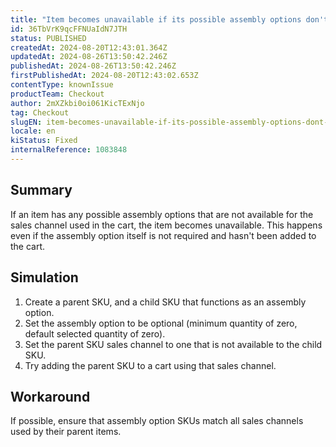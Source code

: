 ```yaml
---
title: "Item becomes unavailable if its possible assembly options don't match the cart sales channel"
id: 36TbVrK9qcFFNUaIdN7JTH
status: PUBLISHED
createdAt: 2024-08-20T12:43:01.364Z
updatedAt: 2024-08-26T13:50:42.246Z
publishedAt: 2024-08-26T13:50:42.246Z
firstPublishedAt: 2024-08-20T12:43:02.653Z
contentType: knownIssue
productTeam: Checkout
author: 2mXZkbi0oi061KicTExNjo
tag: Checkout
slugEN: item-becomes-unavailable-if-its-possible-assembly-options-dont-match-the-cart-sales-channel
locale: en
kiStatus: Fixed
internalReference: 1083848
---
```


## Summary


If an item has any possible assembly options that are not available for the sales channel used in the cart, the item becomes unavailable.
This happens even if the assembly option itself is not required and hasn't been added to the cart.


##

## Simulation



1. Create a parent SKU, and a child SKU that functions as an assembly option.
2. Set the assembly option to be optional (minimum quantity of zero, default selected quantity of zero).
3. Set the parent SKU sales channel to one that is not available to the child SKU.
4. Try adding the parent SKU to a cart using that sales channel.


##

## Workaround


If possible, ensure that assembly option SKUs match all sales channels used by their parent items.




